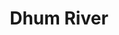 ---
title: "Dhum River"
title_bn: "ধুম নদী"
description: "This river originated from Low land area of Khagakhari Bari, Dimla Upazilla that discharged into Buritista river at Jaldhaka Upazilla, Nilphamari. Catchment area has 51 sq. km. The length of this river is 17.5 km and width is 35 meters. Depth is 2.5 meters."
---